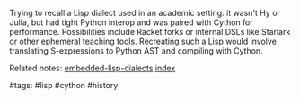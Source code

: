 Trying to recall a Lisp dialect used in an academic setting: it wasn't Hy or Julia, but had tight Python interop and was paired with Cython for performance. Possibilities include Racket forks or internal DSLs like Starlark or other ephemeral teaching tools. Recreating such a Lisp would involve translating S-expressions to Python AST and compiling with Cython.

Related notes: [embedded-lisp-dialects](embedded-lisp-dialects.md) [index](../../unique/index.md)

#tags: #lisp #cython #history
